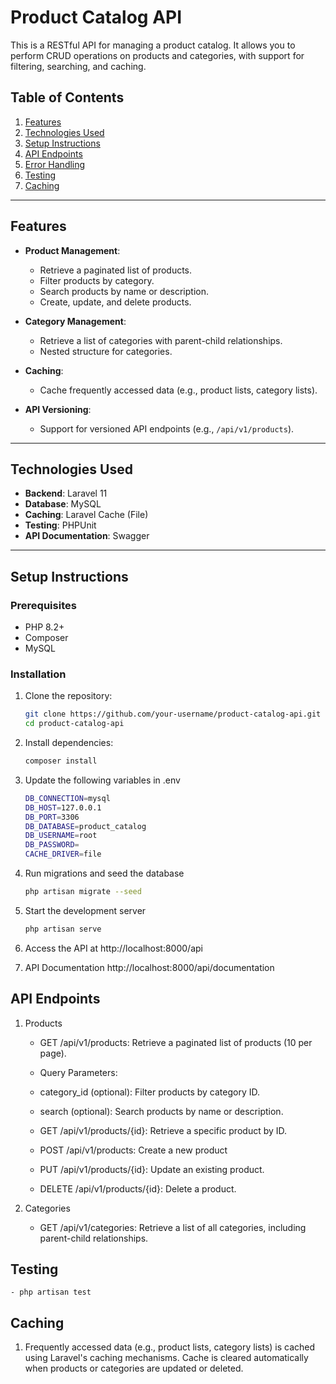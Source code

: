 # Product Catalog API

This is a RESTful API for managing a product catalog. It allows you to perform CRUD operations on products and categories, with support for filtering, searching, and caching.

## Table of Contents

1. [Features](#features)
2. [Technologies Used](#technologies-used)
3. [Setup Instructions](#setup-instructions)
4. [API Endpoints](#api-endpoints)
5. [Error Handling](#error-handling)
6. [Testing](#testing)
7. [Caching](#caching)

---

## Features

- **Product Management**:
  - Retrieve a paginated list of products.
  - Filter products by category.
  - Search products by name or description.
  - Create, update, and delete products.

- **Category Management**:
  - Retrieve a list of categories with parent-child relationships.
  - Nested structure for categories.

- **Caching**:
  - Cache frequently accessed data (e.g., product lists, category lists).

- **API Versioning**:
  - Support for versioned API endpoints (e.g., `/api/v1/products`).

---

## Technologies Used

- **Backend**: Laravel 11
- **Database**: MySQL
- **Caching**: Laravel Cache (File)
- **Testing**: PHPUnit
- **API Documentation**: Swagger

---

## Setup Instructions

### Prerequisites

- PHP 8.2+
- Composer
- MySQL

### Installation

1. Clone the repository:

   ```bash
   git clone https://github.com/your-username/product-catalog-api.git
   cd product-catalog-api

2. Install dependencies:
    ```bash
    composer install

3. Update the following variables in .env
    ```bash
    DB_CONNECTION=mysql
    DB_HOST=127.0.0.1
    DB_PORT=3306
    DB_DATABASE=product_catalog
    DB_USERNAME=root
    DB_PASSWORD=
    CACHE_DRIVER=file

4. Run migrations and seed the database
    ```bash
    php artisan migrate --seed

5. Start the development server
    ```bash
    php artisan serve
6. Access the API at http://localhost:8000/api
7. API Documentation
    http://localhost:8000/api/documentation

## API Endpoints

1. Products
    - GET /api/v1/products: Retrieve a paginated list of products (10 per page).

    - Query Parameters:
    - category_id (optional): Filter products by category ID.
    - search (optional): Search products by name or description.

    - GET /api/v1/products/{id}: Retrieve a specific product by ID.

    - POST /api/v1/products: Create a new product
    - PUT /api/v1/products/{id}: Update an existing product.
    - DELETE /api/v1/products/{id}: Delete a product.

2. Categories
     - GET /api/v1/categories: Retrieve a list of all categories, including parent-child relationships.

## Testing
    - php artisan test

## Caching
1. Frequently accessed data (e.g., product lists, category lists) is cached using Laravel's caching mechanisms. Cache is cleared automatically when products or categories are updated or deleted.